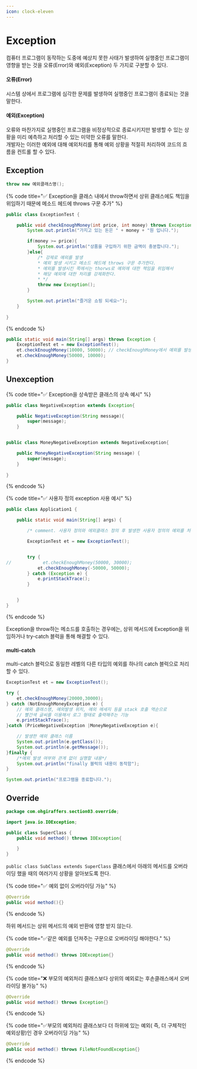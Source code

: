 ```yaml
---
icon: clock-eleven
---
```


# Exception

컴퓨터 프로그램이 동작하는 도중에 예상치 못한 사태가 발생하여&#x20;실행중인 프로그램이 영향을 받는 것을 오류(Error)와 예외(Exception) 두 가지로 구분할 수 있다.

#### 오류(Error)

시스템 상에서 프로그램에 심각한 문제를 발생하여 실행중인 프로그램이 종료되는 것을 말한다.

#### 예외(Exception)

오류와 마찬가지로 실행중인 프로그램을 비정상적으로 종료시키지만&#x20;발생할 수 있는 상황을 미리 예측하고 처리할 수 있는 미약한 오류를 말한다.\
개발자는 이러한 예외에 대해 예외처리를 통해 예외 상황을 적절히 처리하여 코드의 흐름을 컨트롤 할 수 있다.

## Exception

```java
throw new 예외클래스명();
```

{% code title="✅ Exception을 클래스 내에서 throw하면서 상위 클래스에도 책임을 위임하기 때문에 메소드 헤드에 throws 구문 추가" %}
```java
public class ExceptionTest {

    public void checkEnoughMoney(int price, int money) throws Exception {
        System.out.println("가지고 있는 돈은 " + money + "원 입니다.");

        if(money >= price){
            System.out.println("상품을 구입하기 위한 금액이 충분합니다.");
        }else{
            /* 강제로 예외를 발생
            * 예외 발생 시키고 메소드 헤드에 throws 구문 추가한다.
            * 예외를 발생시킨 쪽에서는 thorws로 예외에 대한 책임을 위임해서
            * 해당 예외에 대한 처리를 강제화한다.
            * */
            throw new Exception();
        }

        System.out.println("즐거운 쇼핑 되세요~");
    }
    
}
```
{% endcode %}

```java
public static void main(String[] args) throws Exception {
    ExceptionTest et = new ExceptionTest();
    et.checkEnoughMoney(10000, 50000); // checkEnoughMoney에서 예외를 발생시키고 있기 때문에 상위 메서드에서도 exception을 받을 수 있게 추가해줘야한다. -> throws 위임!
    et.checkEnoughMoney(50000, 10000);
}
```

## Unexception

{% code title="✅ Exception을 상속받은 클래스의 상속 예시" %}
```java
public class NegativeException extends Exception{

    public NegativeException(String message){
        super(message);
    }


public class MoneyNegativeException extends NegativeException{

    public MoneyNegativeException(String message) {
        super(message);
    }
    
}
```
{% endcode %}

{% code title="✅ 사용자 정의 exception 사용 예시" %}
```java
public class Application1 {

    public static void main(String[] args) {

        /* comment. 사용자 정의와 에외클래스 정의 후 발생한 사용자 정의의 예외를 처리할 수 있다. */

        ExceptionTest et = new ExceptionTest();


        try {
//            et.checkEnoughMoney(50000, 30000);
            et.checkEnoughMoney(-50000, 50000);
        } catch (Exception e) {
            e.printStackTrace();
        }


    }
}
```
{% endcode %}

Exception을 throw하는 메소드를 호출하는 경우에는, 상위 메서드에 Exception을 위임하거나 try-catch 블럭을 통해 해결할 수 있다.

#### multi-catch

multi-catch 블럭으로 동일한 레벨의 다른 타입의 예외를 하나의 catch 블럭으로 처리할 수 있다.

```java
ExceptionTest et = new ExceptionTest();

try {
    et.checkEnoughMoney(20000,30000);
} catch (NotEnoughMoneyException e) {
    // 예외 클래스명, 예외발생 위치, 예외 메세지 등을 stack 호출 역순으로
    // 빨간색 글씨를 이용해서 로그 형태로 출력해주는 기능
    e.printStackTrace();
}catch (PriceNegativeException |MoneyNegativeException e){

    // 발생한 예외 클래스 이름
    System.out.println(e.getClass());
    System.out.println(e.getMessage());
}finally {
    /*예외 발생 여부와 관계 없이 실행할 내용*/
    System.out.println("finally 블럭의 내용이 동작함");
}

System.out.println("프로그램을 종료합니다.");
```

## Override

```java
package com.ohgiraffers.section03.override;

import java.io.IOException;

public class SuperClass {
    public void method() throws IOException{

    }
}
```

`public class SubClass extends SuperClass`  클래스에서 아래의 메서드를 오버라이딩 했을 때의 여러가지 상황을 알아보도록 한다.

{% code title="✅ 예외 없이 오버라이딩 가능" %}
```java
@Override
public void method(){} 
```
{% endcode %}

하위 메서드는 상위 메서드의 예외 반환에 영향 받지 않는다.

{% code title="✅같은 예외를 던져주는 구문으로 오버라이딩 해야한다." %}
```java
@Override
public void method() throws IOException{}
```
{% endcode %}

{% code title="❌ 부모의 예외처리 클래스보다 상위의 예외로는 후손클래스에서 오버라이딩 불가능" %}
```java
@Override
public void method() throws Exception{}
```
{% endcode %}

{% code title="✅부모의 예외처리 클래스보다 더 하위에 있는 예외( 즉, 더 구체적인 예외상황)인 경우 오버라이딩 가능" %}
```java
@Override
public void method() throws FileNotFoundException{}
```
{% endcode %}
